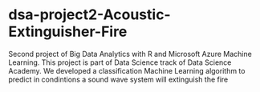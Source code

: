 # dsa-project2-Acoustic-Extinguisher-Fire
Second project of Big Data Analytics with R and Microsoft Azure Machine Learning. This project is part of Data Science track of Data Science Academy.
We developed a classification Machine Learning algorithm to predict in condintions a sound wave system will extinguish the fire
